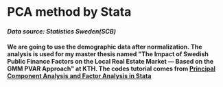 # PCA method by Stata
#### _Data source: Statistics Sweden(SCB)_ 
#### We are going to use the demographic data after normalization. The analysis is used for my master thesis named "The Impact of Swedish Public Finance Factors on the Local Real Estate Market — Based on the GMM PVAR Approach" at KTH. The codes tutorial comes from [Principal Component Analysis and Factor Analysis in Stata](https://www.youtube.com/watch?v=xNTsAVj0t7U)
